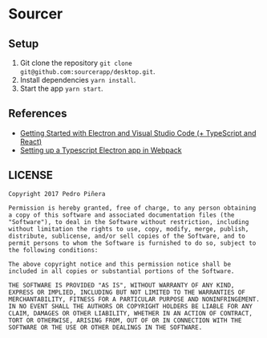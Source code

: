 # Sourcer

## Setup
1. Git clone the repository `git clone git@github.com:sourcerapp/desktop.git`.
2. Install dependencies `yarn install`.
3. Start the app `yarn start`.

## References
- [Getting Started with Electron and Visual Studio Code (+ TypeScript and React)](https://medium.com/@paulirwin/getting-started-with-electron-and-visual-studio-code-typescript-and-react-36d41b68fadb)
- [Setting up a Typescript Electron app in Webpack](http://blog.scottlogic.com/2017/06/06/typescript-electron-webpack.html)

## LICENSE

```
Copyright 2017 Pedro Piñera

Permission is hereby granted, free of charge, to any person obtaining a copy of this software and associated documentation files (the "Software"), to deal in the Software without restriction, including without limitation the rights to use, copy, modify, merge, publish, distribute, sublicense, and/or sell copies of the Software, and to permit persons to whom the Software is furnished to do so, subject to the following conditions:

The above copyright notice and this permission notice shall be included in all copies or substantial portions of the Software.

THE SOFTWARE IS PROVIDED "AS IS", WITHOUT WARRANTY OF ANY KIND, EXPRESS OR IMPLIED, INCLUDING BUT NOT LIMITED TO THE WARRANTIES OF MERCHANTABILITY, FITNESS FOR A PARTICULAR PURPOSE AND NONINFRINGEMENT. IN NO EVENT SHALL THE AUTHORS OR COPYRIGHT HOLDERS BE LIABLE FOR ANY CLAIM, DAMAGES OR OTHER LIABILITY, WHETHER IN AN ACTION OF CONTRACT, TORT OR OTHERWISE, ARISING FROM, OUT OF OR IN CONNECTION WITH THE SOFTWARE OR THE USE OR OTHER DEALINGS IN THE SOFTWARE.
```